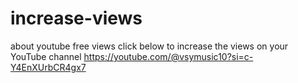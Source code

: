# increase-views
about youtube free views
click below to increase the views on your YouTube channel 
https://youtube.com/@vsymusic10?si=c-Y4EnXUrbCR4gx7
